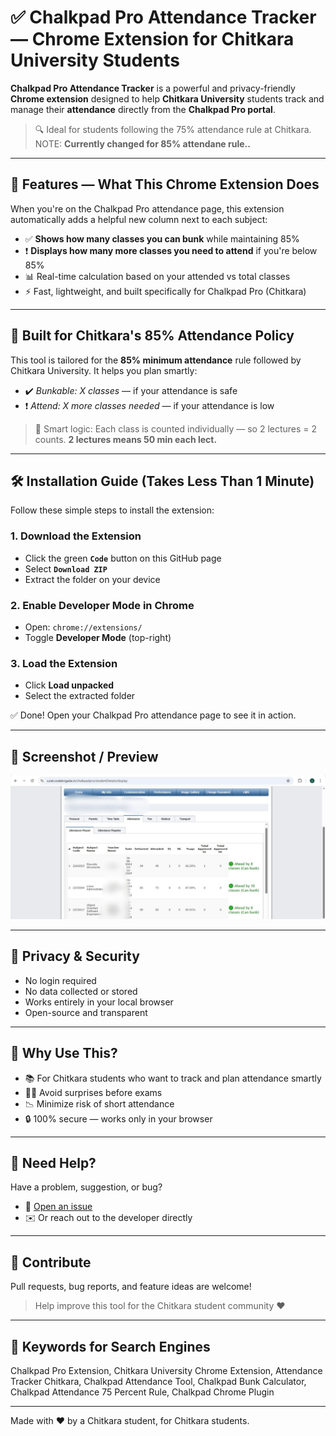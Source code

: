 # ✅ Chalkpad Pro Attendance Tracker — Chrome Extension for Chitkara University Students

**Chalkpad Pro Attendance Tracker** is a powerful and privacy-friendly **Chrome extension** designed to help **Chitkara University** students track and manage their **attendance** directly from the **Chalkpad Pro portal**.

> 🔍 Ideal for students following the 75% attendance rule at Chitkara. NOTE: **Currently changed for 85% attendane rule..**

---

## 🚀 Features — What This Chrome Extension Does

When you're on the Chalkpad Pro attendance page, this extension automatically adds a helpful new column next to each subject:

- ✅ **Shows how many classes you can bunk** while maintaining 85% 
- ❗ **Displays how many more classes you need to attend** if you're below 85%
- 📊 Real-time calculation based on your attended vs total classes
- ⚡ Fast, lightweight, and built specifically for Chalkpad Pro (Chitkara)

---

## 🎯 Built for Chitkara's 85% Attendance Policy

This tool is tailored for the **85% minimum attendance** rule followed by Chitkara University. It helps you plan smartly:

- ✔️ *Bunkable: X classes* — if your attendance is safe
- ❗ *Attend: X more classes needed* — if your attendance is low

> 🧠 Smart logic: Each class is counted individually — so 2 lectures = 2 counts. **2 lectures means 50 min each lect.**
---

## 🛠️ Installation Guide (Takes Less Than 1 Minute)

Follow these simple steps to install the extension:

### 1. Download the Extension
- Click the green **`Code`** button on this GitHub page
- Select **`Download ZIP`**
- Extract the folder on your device

### 2. Enable Developer Mode in Chrome
- Open: `chrome://extensions/`
- Toggle **Developer Mode** (top-right)

### 3. Load the Extension
- Click **Load unpacked**
- Select the extracted folder

✅ Done! Open your Chalkpad Pro attendance page to see it in action.

---

## 📸 Screenshot / Preview

![Preview of Chalkpad Pro Attendance Tracker](preview.jpg)

---

## 🔐 Privacy & Security

- No login required
- No data collected or stored
- Works entirely in your local browser
- Open-source and transparent

---

## 📢 Why Use This?

- 📚 For Chitkara students who want to track and plan attendance smartly
- 🕵️‍♂️ Avoid surprises before exams
- 📉 Minimize risk of short attendance
- 🔒 100% secure — works only in your browser

---

## 💬 Need Help?

Have a problem, suggestion, or bug?

- 📂 [Open an issue](https://github.com/abhay-prashar/Chalkpad-Pro-Attendance-Tracker/issues)
- ✉️ Or reach out to the developer directly

---

## 🤝 Contribute

Pull requests, bug reports, and feature ideas are welcome!

> Help improve this tool for the Chitkara student community ❤️

---

## 📢 Keywords for Search Engines

Chalkpad Pro Extension, Chitkara University Chrome Extension, Attendance Tracker Chitkara, Chalkpad Attendance Tool, Chalkpad Bunk Calculator, Chalkpad Attendance 75 Percent Rule, Chalkpad Chrome Plugin

---

Made with ❤️ by a Chitkara student, for Chitkara students.

